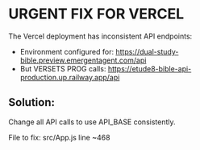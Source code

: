 # URGENT FIX FOR VERCEL

The Vercel deployment has inconsistent API endpoints:
- Environment configured for: https://dual-study-bible.preview.emergentagent.com/api
- But VERSETS PROG calls: https://etude8-bible-api-production.up.railway.app/api

## Solution:
Change all API calls to use API_BASE consistently.

File to fix: src/App.js line ~468